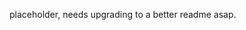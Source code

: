 <!-- status: stub; target: 150+ words -->
<!-- status: stub; target: 150+ words -->
placeholder, needs upgrading to a better readme asap.  



